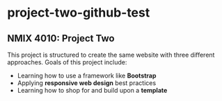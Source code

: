 # project-two-github-test
 
## NMIX 4010: Project Two

This project is structured to create the same website with three different approaches. Goals of this project include:

- Learning how to use a framework like **Bootstrap**
- Applying **responsive web design** best practices
- Learning how to shop for and build upon a **template**